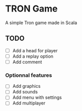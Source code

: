 # TRON Game
A simple Tron game made in Scala
## TODO
- [ ] Add a head for player
- [ ] Add a replay option
- [ ] Add comment

### Optionnal features
- [ ] Add graphics
- [ ] Add sounds
- [ ] Add menu with settings
- [ ] Add multiplayer